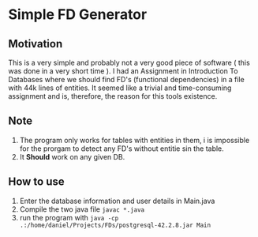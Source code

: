 # Simple FD Generator

## Motivation

This is a very simple and probably not a very good piece of software ( this was done in a very short time ). I had an Assignment in Introduction To Databases where we should find FD's (functional dependencies) in a file with 44k lines of entities. It seemed like a trivial and time-consuming assignment and is, therefore, the reason for this tools existence.

## Note

1. The program only works for tables with entities in them, i is impossible for the prorgam to detect any FD's without entitie sin the table.
2. It **Should** work on any given DB.

## How to use

1. Enter the database information and user details in Main.java
2. Compile the two java file `javac *.java`
3. run the program with `java -cp .:/home/daniel/Projects/FDs/postgresql-42.2.8.jar Main`
